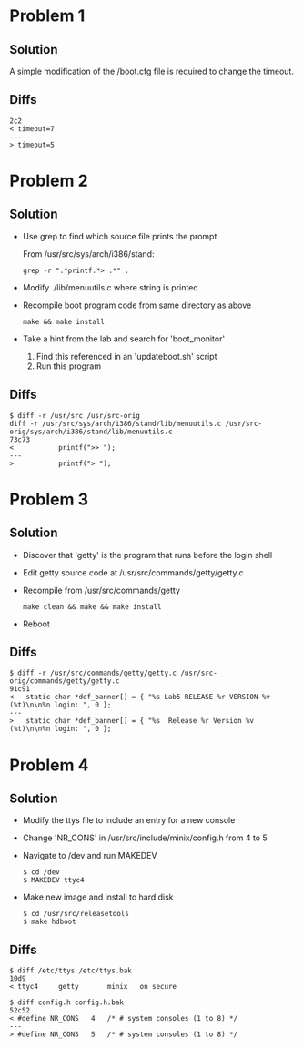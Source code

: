 # Problem 1

## Solution
A simple modification of the /boot.cfg file is required to change the timeout.

## Diffs
```
2c2
< timeout=7
---
> timeout=5
```

# Problem 2

## Solution
* Use grep to find which source file prints the prompt

    From /usr/src/sys/arch/i386/stand:
    ```
    grep -r ".*printf.*> .*" .
    ```

* Modify ./lib/menuutils.c where string is printed

* Recompile boot program code from same directory as above
    ```
    make && make install
    ```

* Take a hint from the lab and search for 'boot_monitor'
    1. Find this referenced in an 'updateboot.sh' script
    2. Run this program

## Diffs
```
$ diff -r /usr/src /usr/src-orig
diff -r /usr/src/sys/arch/i386/stand/lib/menuutils.c /usr/src-orig/sys/arch/i386/stand/lib/menuutils.c
73c73
<           printf(">> ");
---
>           printf("> ");
```
# Problem 3

## Solution
* Discover that 'getty' is the program that runs before the login shell

* Edit getty source code at /usr/src/commands/getty/getty.c

* Recompile from /usr/src/commands/getty
  ```
  make clean && make && make install
  ````

* Reboot

## Diffs
```
$ diff -r /usr/src/commands/getty/getty.c /usr/src-orig/commands/getty/getty.c
91c91
<   static char *def_banner[] = { "%s Lab5 RELEASE %r VERSION %v  (%t)\n\n%n login: ", 0 };
---
>   static char *def_banner[] = { "%s  Release %r Version %v  (%t)\n\n%n login: ", 0 };
```

# Problem 4

## Solution
* Modify the ttys file to include an entry for a new console

* Change 'NR_CONS' in /usr/src/include/minix/config.h from 4 to 5 

* Navigate to /dev and run MAKEDEV
  ```
  $ cd /dev
  $ MAKEDEV ttyc4
  ```
  
* Make new image and install to hard disk
  ```
  $ cd /usr/src/releasetools
  $ make hdboot
  ```
  
## Diffs
```
$ diff /etc/ttys /etc/ttys.bak
10d9
< ttyc4     getty       minix   on secure
```

```
$ diff config.h config.h.bak
52c52
< #define NR_CONS   4   /* # system consoles (1 to 8) */
---
> #define NR_CONS   5   /* # system consoles (1 to 8) */
```
